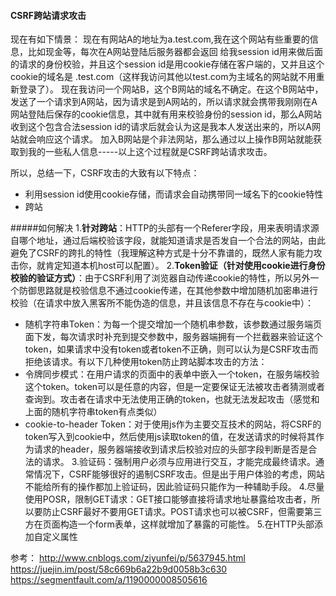 #### CSRF跨站请求攻击
现在有如下情景：
现在有网站A的地址为a.test.com,我在这个网站有些重要的信息，比如现金等，每次在A网站登陆后服务器都会返回
给我session id用来做后面的请求的身份校验，并且这个session id是用cookie存储在客户端的，又并且这个cookie的域名是
.test.com（这样我访问其他以test.com为主域名的网站就不用重新登录了）。
现在我访问一个网站B，这个B网站的域名不确定。在这个B网站中，发送了一个请求到A网站，因为请求是到A网站的，所以请求就会携带我刚刚在A网站登陆后保存的cookie信息，其中就有用来校验身份的session id，那么A网站收到这个包含合法session id的请求后就会认为这是我本人发送出来的，所以A网站就会响应这个请求。
加入B网站是个非法网站，那么通过以上操作B网站就能获取到我的一些私人信息-----以上这个过程就是CSRF跨站请求攻击。

所以，总结一下，CSRF攻击的大致有以下特点：
* 利用session id使用cookie存储，而请求会自动携带同一域名下的cookie特性
* 跨站

#####如何解决
1.__针对跨站__：HTTP的头部有一个Referer字段，用来表明请求源自哪个地址，通过后端校验该字段，就能知道请求是否发自一个合法的网站，由此避免了CSRF的跨扎的特性（我理解这种方式是十分不靠谱的，既然人家有能力攻击你，就肯定知道本机host可以配置）。
2.__Token验证（针对使用cookie进行身份校验的验证方式）__：由于CSRF利用了浏览器自动传递cookie的特性，所以另外一个防御思路就是校验信息不通过cookie传递，在其他参数中增加随机加密串进行校验（在请求中放入黑客所不能伪造的信息，并且该信息不存在与cookie中）：
* 随机字符串Token：为每一个提交增加一个随机串参数，该参数通过服务端页面下发，每次请求时补充到提交参数中，服务器端拥有一个拦截器来验证这个token，如果请求中没有token或者token不正确，则可以认为是CSRF攻击而拒绝该请求。有以下几种使用token防止跨站脚本攻击的方法：
* 令牌同步模式：在用户请求的页面中的表单中嵌入一个token，在服务端校验这个token。token可以是任意的内容，但是一定要保证无法被攻击者猜测或者查询到。攻击者在请求中无法使用正确的token，也就无法发起攻击（感觉和上面的随机字符串token有点类似）
* cookie-to-header Token：对于使用js作为主要交互技术的网站，将CSRF的token写入到cookie中，然后使用js读取token的值，在发送请求的时候将其作为请求的header，服务器端接收到请求后校验对应的头部字段判断是否是合法的请求。
3.验证码：强制用户必须与应用进行交互，才能完成最终请求。通常情况下，CSRF能够很好的遏制CSRF攻击。但是出于用户体验的考虑，网站不能给所有的操作都加上验证码，因此验证码只能作为一种辅助手段。
4.尽量使用POSR，限制GET请求：GET接口能够直接将请求地址暴露给攻击者，所以要防止CSRF最好不要用GET请求。POST请求也可以被CSRF，但需要第三方在页面构造一个form表单，这样就增加了暴露的可能性。
5.在HTTP头部添加自定义属性


参考：
	http://www.cnblogs.com/ziyunfei/p/5637945.html
	https://juejin.im/post/58c669b6a22b9d0058b3c630
	https://segmentfault.com/a/1190000008505616